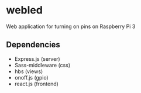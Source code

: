 # webled
Web application for turning on pins on Raspberry Pi 3


## Dependencies

- Express.js (server)
- Sass-middleware (css)
- hbs (views)
- onoff.js (gpio)
- react.js (frontend)
